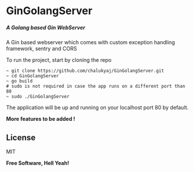 # GinGolangServer

##### A Golang based Gin WebServer
A Gin based webserver which comes with custom exception handling framework, sentry and CORS

To run the project, start by cloning the repo 
```
~ git clone https://github.com/chalukyaj/GinGolangServer.git
~ cd GinGolangServer
~ go build
# sudo is not required in case the app runs on a different port than 80
~ sudo ./GinGolangServer
```
The application will be up and running on your localhost port 80 by default. 

**More features to be added !**

## License
MIT

**Free Software, Hell Yeah!** 
